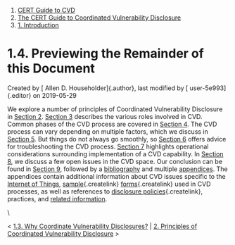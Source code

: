 



1.  [CERT Guide to CVD](index.html)
2.  [The CERT Guide to Coordinated Vulnerability
    Disclosure](The-CERT-Guide-to-Coordinated-Vulnerability-Disclosure_47677443.html)
3.  [1. Introduction](1.-Introduction_47677445.html)


# 1.4. Previewing the Remainder of this Document 




Created by [ Allen D. Householder]{.author}, last modified by [
user-5e993]{.editor} on 2019-05-29



We explore a number of principles of Coordinated Vulnerability
Disclosure in [Section
2](2.-Principles-of-Coordinated-Vulnerability-Disclosure_47677450.html).
[Section 3](3.-Roles-in-CVD_47677459.html) describes the various roles
involved in CVD. Common phases of the CVD process are covered in
[Section 4](4.-Phases-of-CVD_47677466.html). The CVD process can vary
depending on multiple factors, which we discuss in [Section
5](5.-Process-Variation-Points_47677473.html). But things do not always
go smoothly, so [Section 6](6.-Troubleshooting-CVD_47677482.html) offers
advice for troubleshooting the CVD process. [Section
7](7.-Operational-Considerations_47677492.html) highlights operational
considerations surrounding implementation of a CVD capability. In
[Section 8](8.-Open-Problems-in-CVD_47677496.html), we discuss a few
open issues in the CVD space. Our conclusion can be found in [Section
9](9.-Conclusion_47677499.html), followed by a
[bibliography](Bibliography_47677529.html) and multiple
[appendices](Appendices_49414192.html). The appendices contain
additional information about CVD issues specific to the [Internet of
Things](Appendix-A---On-the-Internet-of-Things-and-Vulnerability-Analysis_47677518.html),
[sample](/confluence/pages/createpage.action?spaceKey=CVD&title=Appendix+C+%E2%80%93+Sample+Vulnerability+Report+Form&linkCreation=true&fromPageId=47677449){.createlink}
[forms](/confluence/pages/createpage.action?spaceKey=CVD&title=Appendix+D+%E2%80%93+Sample+Vulnerability+Disclosure+Document&linkCreation=true&fromPageId=47677449){.createlink}
used in CVD processes, as well as references to [disclosure
policies](/confluence/pages/createpage.action?spaceKey=CVD&title=Appendix+E+%E2%80%93+Disclosure+Policy+Templates&linkCreation=true&fromPageId=47677449){.createlink},
practices, and [related
information](Appendix-B---Traffic-Light-Protocol_47677521.html).

\



\< [1.3. Why Coordinate Vulnerability Disclosures?](47677448.html) \|
[2. Principles of Coordinated Vulnerability
Disclosure](2.-Principles-of-Coordinated-Vulnerability-Disclosure_47677450.html)
\>














